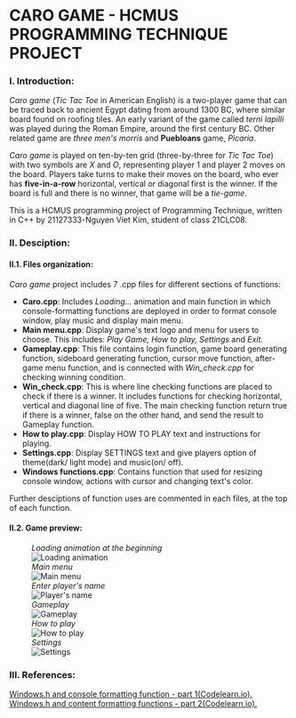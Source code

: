 <h1>CARO GAME - HCMUS PROGRAMMING TECHNIQUE PROJECT</h1>

<h3>I. Introduction:</h3>
<p>
<i>Caro game</i> (<i>Tic Tac Toe</i> in American English) is a two-player game that can be traced back to ancient Egypt dating from around 1300 BC, where similar board found on roofing tiles. An early variant of the game called <i>terni lapilli</i> was played during the Roman Empire, around the first century BC. Other related game are <i>three men's morris</i> and <b>Puebloans</b> game, <i>Picaria</i>.
</p>

<p>
<i>Caro game</i> is played on ten-by-ten grid (three-by-three for <i>Tic Tac Toe</i>) with two symbols are <i>X</i> and <i>O</i>, representing player 1 and player 2 moves on the board. Players take turns to make their moves on the board, who ever has <b>five-in-a-row</b> horizontal, vertical or diagonal first is the winner. If the board is full and there is no winner, that game will be a <i>tie-game</i>.
</p>

<p>
This is a HCMUS programming project of Programming Technique, written in C++ by 21127333-Nguyen Viet Kim, student of class 21CLC08.
</p>
<h3>II. Desciption:</h3>

<h4>II.1. Files organization:</h4>
<p>
<i>Caro game</i> project includes 7 .cpp files for different sections of functions:
</p>
<ul>
  <li><b>Caro.cpp</b>: Includes <i>Loading...</i> animation and main function in which console-formatting functions are deployed in order to format console window, play music and display main menu.</li>
  <li><b>Main menu.cpp</b>: Display game's text logo and menu for users to choose. This includes: <i>Play Game, How to play, Settings</i> and <i> Exit.</i></li>
  <li><b>Gameplay.cpp</b>: This file contains login function, game board generating function, sideboard generating function, cursor move function, after-game menu function, and is connected with <i>Win_check.cpp</i> for checking winning condition.</li>
  <li><b>Win_check.cpp</b>: This is where line checking functions are placed to check if there is a winner. It includes functions for checking horizontal, vertical and diagonal line of five. The main checking function return true if there is a winner, false on the other hand, and send the result to Gameplay function.</li>
  <li><b>How to play.cpp</b>: Display HOW TO PLAY text and instructions for playing.</li>
  <li><b>Settings.cpp</b>: Display SETTINGS text and give players option of theme(dark/ light mode) and music(on/ off).</li>
  <li><b>Windows functions.cpp</b>: Contains function that used for resizing console window, actions with cursor and changing text's color.</li>
</ul>
<p>
Further desciptions of function uses are commented in each files, at the top of each function.
</p>

<h4>II.2. Game preview:</h4>
<figure>
  <figcaption><i>Loading animation at the beginning</i></figcaption>
  <img src="https://user-images.githubusercontent.com/114214103/195540071-65dc23a8-e3c6-4e6c-b549-8e1178119245.png" alt="Loading animation">
  <figcaption><i>Main menu</i></figcaption>
  <img src="https://user-images.githubusercontent.com/114214103/195545299-af88cfff-0258-497b-a1b2-f0a156b54cfd.png" alt="Main menu">
  <figcaption><i>Enter player's name</i></figcaption>
  <img src="https://user-images.githubusercontent.com/114214103/195546943-6f58438b-0ce8-4ca6-b4ea-8b08bd22f31c.png" alt="Player's name">
  <figcaption><i>Gameplay</i></figcaption>
  <img src="https://user-images.githubusercontent.com/114214103/195549011-9b10b2f9-d6ad-4cce-b7b1-17b1a9fd1f74.png" alt="Gameplay">
  <figcaption><i>How to play</i></figcaption>
  <img src="https://user-images.githubusercontent.com/114214103/195549803-1cc6234e-b346-42fc-a9f8-a66bcf10aa54.png" alt="How to play">
  <figcaption><i>Settings</i></figcaption>
  <img src="https://user-images.githubusercontent.com/114214103/195550715-f0f9ca9c-1571-4f82-8774-9bc54d61af39.png" alt="Settings">
</figure>

<h3>III. References:</h3>
<a href="https://codelearn.io/sharing/windowsh-va-ham-dinh-dang-console-p1" target="_blank">Windows.h and console formatting function - part 1(Codelearn.io).</a><br/>
<a href="https://codelearn.io/sharing/windowsh-ham-dinh-dang-noi-dung-console" target="_blank">Windows.h and content formatting functions - part 2(Codelearn.io).</a>
